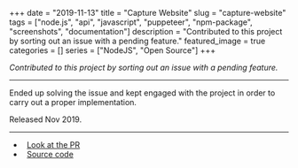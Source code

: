 +++ 
date = "2019-11-13"
title = "Capture Website"
slug = "capture-website"
tags = ["node.js", "api", "javascript", "puppeteer", "npm-package", "screenshots", "documentation"]
description = "Contributed to this project by sorting out an issue with a pending feature."
featured_image = true
categories = []
series = ["NodeJS", "Open Source"]
+++

<p>
<em>Contributed to this project by sorting out an issue with a pending feature.</em>
</p>
<hr>
<p>
    Ended up solving the issue and kept engaged with the project in order to carry out a proper implementation.
</p>
<p>Released Nov 2019.</p>
<hr>
<ul>
	<li><i class="fa fa-terminal"></i>&nbsp; <a href="https://github.com/sindresorhus/capture-website/pull/40" rel="nofollow">Look at the PR</a></li>
	<li><i class="fa fa-download"></i>&nbsp; <a href="https://github.com/sindresorhus/capture-website">Source code</a></li>
</ul>